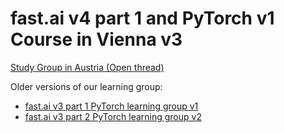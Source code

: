 # fast.ai v4 part 1 and PyTorch v1 Course in Vienna v3

[Study Group in Austria (Open thread)](https://forums.fast.ai/t/study-group-in-austria/26119/10)

Older versions of our learning group:
* [fast.ai v3 part 1 PyTorch learning group v1](https://github.com/MicPie/fastai-pytorch-course-vienna)
* [fast.ai v3 part 2 PyTorch learning group v2](https://github.com/MicPie/fastai-pytorch-course-vienna-v2)
